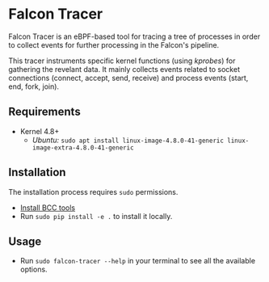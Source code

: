 # Falcon Tracer
Falcon Tracer is an eBPF-based tool for tracing a tree of processes in order to collect events for further processing in the Falcon's pipeline.

This tracer instruments specific kernel functions (using *kprobes*) for gathering the revelant data. It mainly collects events related to socket connections (connect, accept, send, receive) and process events (start, end, fork, join).

## Requirements
- Kernel 4.8+
  - *Ubuntu:* `sudo apt install linux-image-4.8.0-41-generic linux-image-extra-4.8.0-41-generic`

## Installation
The installation process requires `sudo` permissions.

- [Install BCC tools](https://github.com/iovisor/bcc/blob/master/INSTALL.md)
- Run `sudo pip install -e .` to install it locally.

## Usage
- Run `sudo falcon-tracer --help` in your terminal to see all the available options.
